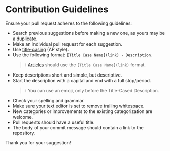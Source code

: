 # Contribution Guidelines

Ensure your pull request adheres to the following guidelines:

- Search previous suggestions before making a new one, as yours may be a duplicate.
- Make an individual pull request for each suggestion.
- Use [title-casing](http://titlecapitalization.com) (AP style).
- Use the following format: `[Title Case Name](link) - Description.`
  > :information_source: [Articles](https://github.com/unicodeveloper/awesome-nextjs#articles) should use the `[Title Case Name](link)` format.
- Keep descriptions short and simple, but descriptive.
- Start the description with a capital and end with a full stop/period.
  > :information_source: You can use an emoji, only before the Title-Cased Description.
- Check your spelling and grammar.
- Make sure your text editor is set to remove trailing whitespace.
- New categories or improvements to the existing categorization are welcome.
- Pull requests should have a useful title.
- The body of your commit message should contain a link to the repository.

Thank you for your suggestion!
